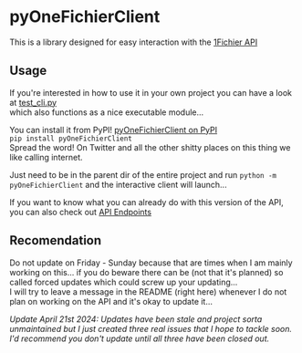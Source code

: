 # pyOneFichierClient

This is a library designed for easy interaction with the [1Fichier API](https://1fichier.com/api.html)

## Usage

If you're interested in how to use it in your own project you can have a look at [test_cli.py](test_cli.py)
<br /> which also functions as a nice executable module...

You can install it from PyPI! [pyOneFichierClient on PyPI](https://pypi.org/project/pyOneFichierClient/)
<br />`pip install pyOneFichierClient`
<br />Spread the word! On Twitter and all the other shitty places on this thing we like calling internet.

Just need to be in the parent dir of the entire project and run `python -m pyOneFichierClient` and the interactive client will launch...

If you want to know what you can already do with this version of the API, you can also check out [API Endpoints](TODO.md#api-endpoints)

## Recomendation
Do not update on Friday - Sunday because that are times when I am mainly working on this... if you do beware there can be (not that it's planned) so called forced updates which could screw up your updating...
<br />I will try to leave a message in the README (right here) whenever I do not plan on working on the API and it's okay to update it...

<em>Update April 21st 2024: Updates have been stale and project sorta unmaintained but I just created three real issues that I hope to tackle soon. I'd recommend you don't update until all three have been closed out.</em>
